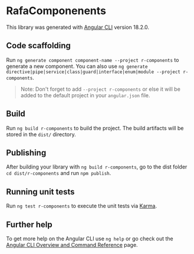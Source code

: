# RafaComponenents

This library was generated with [Angular CLI](https://github.com/angular/angular-cli) version 18.2.0.

## Code scaffolding

Run `ng generate component component-name --project r-components` to generate a new component. You can also use `ng generate directive|pipe|service|class|guard|interface|enum|module --project r-components`.
> Note: Don't forget to add `--project r-components` or else it will be added to the default project in your `angular.json` file. 

## Build

Run `ng build r-components` to build the project. The build artifacts will be stored in the `dist/` directory.

## Publishing

After building your library with `ng build r-components`, go to the dist folder `cd dist/r-components` and run `npm publish`.

## Running unit tests

Run `ng test r-components` to execute the unit tests via [Karma](https://karma-runner.github.io).

## Further help

To get more help on the Angular CLI use `ng help` or go check out the [Angular CLI Overview and Command Reference](https://angular.dev/tools/cli) page.
